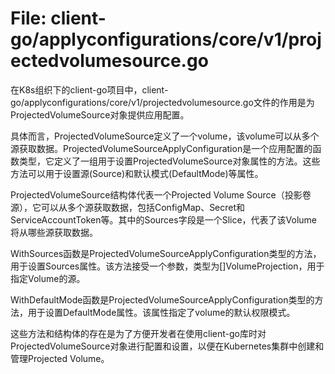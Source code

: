 # File: client-go/applyconfigurations/core/v1/projectedvolumesource.go

在K8s组织下的client-go项目中，client-go/applyconfigurations/core/v1/projectedvolumesource.go文件的作用是为ProjectedVolumeSource对象提供应用配置。

具体而言，ProjectedVolumeSource定义了一个volume，该volume可以从多个源获取数据。ProjectedVolumeSourceApplyConfiguration是一个应用配置的函数类型，它定义了一组用于设置ProjectedVolumeSource对象属性的方法。这些方法可以用于设置源(Source)和默认模式(DefaultMode)等属性。

ProjectedVolumeSource结构体代表一个Projected Volume Source（投影卷源），它可以从多个源获取数据，包括ConfigMap、Secret和ServiceAccountToken等。其中的Sources字段是一个Slice，代表了该Volume将从哪些源获取数据。

WithSources函数是ProjectedVolumeSourceApplyConfiguration类型的方法，用于设置Sources属性。该方法接受一个参数，类型为[]VolumeProjection，用于指定Volume的源。

WithDefaultMode函数是ProjectedVolumeSourceApplyConfiguration类型的方法，用于设置DefaultMode属性。该属性指定了volume的默认权限模式。

这些方法和结构体的存在是为了方便开发者在使用client-go库时对ProjectedVolumeSource对象进行配置和设置，以便在Kubernetes集群中创建和管理Projected Volume。

